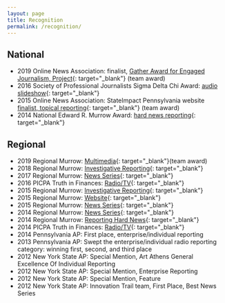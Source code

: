 ```yaml
---
layout: page
title: Recognition
permalink: /recognition/
---
```


## National

* 2019 Online News Association: finalist, [Gather Award for Engaged Journalism, Project](https://awards.journalists.org/2019/08/13/2019-online-journalism-awards-finalists-announced/){: target="_blank"} (team award)
* 2016 Society of Professional Journalists Sigma Delta Chi Award: [audio slideshow](http://www.witf.org/sipa-aftertheboom/){: target="_blank"}
* 2015 Online News Association: StateImpact Pennsylvania website [finalist, topical reporting](http://journalists.org/2015/08/11/2015-online-journalism-awards-finalists-announced/){: target="_blank"}&nbsp;(team award)
* 2014 National Edward R. Murrow Award: [hard news reporting](https://stateimpact.npr.org/pennsylvania/2013/04/29/in-sunbury-drilling-waste-politics-and-a-pile-of-dirt/){: target="_blank"}

## Regional

* 2019 Regional Murrow: [Multimedia](https://rtdna.org/content/2019_regional_edward_r_murrow_award_winners#LGR11){: target="_blank"}(team award)
* 2018 Regional Murrow: [Investigative Reporting](https://features.witf.org/pipelines/){: target="_blank"}
* 2017 Regional Murrow: [News Series](http://www.witf.org/portfolio/2017/01/series-the-politics-of-environmental-policy.php){: target="_blank"}
* 2016 PICPA Truth in Finances: [Radio/TV](https://www.picpa.org/belong-engage/picpa-in-the-news/truth-in-finances-award){: target="_blank"}&nbsp;
* 2015 Regional Murrow: [Investigative Reporting](http://stateimpact.npr.org/pennsylvania/2014/08/11/on-public-land-a-gas-company-takes-private-control/){: target="_blank"}
* 2015 Regional Murrow: [Website](http://stateimpact.npr.org/pennsylvania/){: target="_blank"}&nbsp;
* 2015 Regional Murrow: [News Series](http://www.sipaturnpike.org/#!home){: target="_blank"}&nbsp;
* 2014 Regional Murrow: [News Series](http://www.witf.org/portfolio/2014/01/news-series-entry-shortchanged-the-fight-over-royalities.php){: target="_blank"}
* 2014 Regional Murrow: [Reporting Hard News](https://stateimpact.npr.org/pennsylvania/2013/04/29/in-sunbury-drilling-waste-politics-and-a-pile-of-dirt/){: target="_blank"}
* 2014 PICPA Truth in Finances: [Radio/TV](http://stateimpact.npr.org/pennsylvania/2013/11/20/royalty-disputes-fuel-anger-over-states-oversight-of-gas-production-data/){: target="_blank"}
* 2014 Pennsylvania AP: First place, enterprise/individual reporting
* 2013 Pennsylvania AP: Swept the enterprise/individual radio reporting category: winning first, second, and third place
* 2012 New York State AP: Special Mention, Art Athens General Excellence Of Individual Reporting
* 2012 New York State AP: Special Mention, Enterprise Reporting
* 2012 New York State AP: Special Mention, Feature
* 2012 New York State AP: Innovation Trail team, First Place, Best News Series